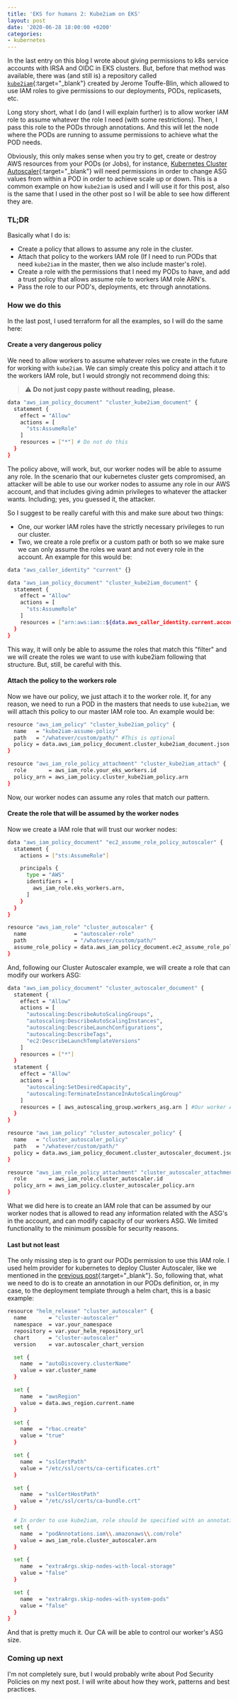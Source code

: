 ```yaml
---
title: 'EKS for humans 2: Kube2iam on EKS'
layout: post
date: '2020-06-28 18:00:00 +0200'
categories:
- kubernetes
---
```


In the last entry on this blog I wrote about giving permissions to k8s service accounts with IRSA and OIDC in EKS clusters. But, before that method was available, there was (and still is) a repository called [`kube2iam`](https://github.com/jtblin/kube2iam){:target="_blank"} created by Jerome Touffe-Blin, which allowed to use IAM roles to give permissions to our deployments, PODs, replicasets, etc.

Long story short, what I do (and I will explain further) is to allow worker IAM role to assume whatever the role I need (with some restrictions). Then, I pass this role to the PODs through annotations. And this will let the node where the PODs are running to assume permissions to achieve what the POD needs.

Obviously, this only makes sense when you try to get, create or destroy AWS resources from your PODs (or Jobs), for instance, [Kubernetes Cluster Autoscaler](https://github.com/kubernetes/autoscaler/tree/master/cluster-autoscaler){:target="_blank"} will need permissions in order to change ASG values from within a POD in order to achieve scale up or down. This is a common example on how `kube2iam` is used and I will use it for this post, also is the same that I used in the other post so I will be able to see how different they are.

### __TL;DR__

Basically what I do is:

- Create a policy that allows to assume any role in the cluster.
- Attach that policy to the workers IAM role (If I need to run PODs that need `kube2iam` in the master, then we also include master's role).
- Create a role with the permissions that I need my PODs to have, and add a trust policy that allows assume role to workers IAM role ARN's.
- Pass the role to our POD's, deployments, etc through annotations.

### __How we do this__

In the last post, I used terraform for all the examples, so I will do the same here:

#### __Create a very dangerous policy__

We need to allow workers to assume whatever roles we create in the future for working with `kube2iam`. We can simply create this policy and attach it to the workers IAM role, but I would strongly not recommend doing this:

> ⚠ __Do not just copy paste without reading, please.__

```sh
data "aws_iam_policy_document" "cluster_kube2iam_document" {
  statement {
    effect = "Allow"
    actions = [
      "sts:AssumeRole"
    ]
    resources = ["*"] # Do not do this
  }
}
```

The policy above, will work, but, our worker nodes will be able to assume any role. In the scenario that our kubernetes cluster gets compromised, an attacker will be able to use our worker nodes to assume any role in our AWS account, and that includes giving admin privileges to whatever the attacker wants. Including; yes, you guessed it, the attacker.

So I suggest to be really careful with this and make sure about two things: 
- One, our worker IAM roles have the strictly necessary privileges to run our cluster.
- Two, we create a role prefix or a custom path or both so we make sure we can only assume the roles we want and not every role in the account. An example for this would be:

```sh
data "aws_caller_identity" "current" {}

data "aws_iam_policy_document" "cluster_kube2iam_document" {
  statement {
    effect = "Allow"
    actions = [
      "sts:AssumeRole"
    ]
    resources = ["arn:aws:iam::${data.aws_caller_identity.current.account_id}:role/whatever/custom/path/${var.prefix-for-kube2iam-only}*"]
  }
}
```

This way, it will only be able to assume the roles that match this "filter" and we will create the roles we want to use with kube2iam following that structure. But, still, be careful with this.

#### __Attach the policy to the workers role__

Now we have our policy, we just attach it to the worker role. If, for any reason, we need to run a POD in the masters that needs to use `kube2iam`, we will attach this policy to our master IAM role too. An example would be:

```sh
resource "aws_iam_policy" "cluster_kube2iam_policy" {
  name   = "kube2iam-assume-policy"
  path   = "/whatever/custom/path/" #This is optional
  policy = data.aws_iam_policy_document.cluster_kube2iam_document.json
}

resource "aws_iam_role_policy_attachment" "cluster_kube2iam_attach" {
  role       = aws_iam_role.your_eks_workers.id
  policy_arn = aws_iam_policy.cluster_kube2iam_policy.arn
}
```

Now, our worker nodes can assume any roles that match our pattern.

#### __Create the role that will be assumed by the worker nodes__

Now we create a IAM role that will trust our worker nodes:

```sh
data "aws_iam_policy_document" "ec2_assume_role_policy_autoscaler" {
  statement {
    actions = ["sts:AssumeRole"]

    principals {
      type = "AWS"
      identifiers = [
        aws_iam_role.eks_workers.arn,
      ]
    }
  }
}

resource "aws_iam_role" "cluster_autoscaler" {
  name               = "autoscaler-role"
  path               = "/whatever/custom/path/"
  assume_role_policy = data.aws_iam_policy_document.ec2_assume_role_policy_autoscaler.json
}
```

And, following our Cluster Autoscaler example, we will create a role that can modify our workers ASG:

```sh
data "aws_iam_policy_document" "cluster_autoscaler_document" {
  statement {
    effect = "Allow"
    actions = [
      "autoscaling:DescribeAutoScalingGroups",
      "autoscaling:DescribeAutoScalingInstances",
      "autoscaling:DescribeLaunchConfigurations",
      "autoscaling:DescribeTags",
      "ec2:DescribeLaunchTemplateVersions"
    ]
    resources = ["*"]
  }
  statement {
    effect = "Allow"
    actions = [
      "autoscaling:SetDesiredCapacity",
      "autoscaling:TerminateInstanceInAutoScalingGroup"
    ]
    resources = [ aws_autoscaling_group.workers_asg.arn ] #Our worker ASG arn.
  }
}

resource "aws_iam_policy" "cluster_autoscaler_policy" {
  name   = "cluster_autoscaler_policy"
  path   = "/whatever/custom/path/"
  policy = data.aws_iam_policy_document.cluster_autoscaler_document.json
}

resource "aws_iam_role_policy_attachment" "cluster_autoscaler_attachment" {
  role       = aws_iam_role.cluster_autoscaler.id
  policy_arn = aws_iam_policy.cluster_autoscaler_policy.arn
}
```

What we did here is to create an IAM role that can be assumed by our worker nodes that is allowed to read any information related with the ASG's in the account, and can modify capacity of our workers ASG. We limited functionality to the minimum possible for security reasons.

#### __Last but not least__

The only missing step is to grant our PODs permission to use this IAM role. I used helm provider for kubernetes to deploy Cluster Autoscaler, like we mentioned in the [previous post](https://www.eltioemil.es/kubernetes/2020/06/06/k8s-irsa-eks.html){:target="_blank"}. So, following that, what we need to do is to create an annotation in our PODs definition, or, in my case, to the deployment template through a helm chart, this is a basic example:

```sh
resource "helm_release" "cluster_autoscaler" {
  name       = "cluster-autoscaler"
  namespace  = var.your_namespace
  repository = var.your_helm_repository_url
  chart      = "cluster-autoscaler"
  version    = var.autoscaler_chart_version

  set {
    name  = "autoDiscovery.clusterName"
    value = var.cluster_name
  }

  set {
    name  = "awsRegion"
    value = data.aws_region.current.name
  }

  set {
    name  = "rbac.create"
    value = "true"
  }

  set {
    name  = "sslCertPath"
    value = "/etc/ssl/certs/ca-certificates.crt"
  }

  set {
    name  = "sslCertHostPath"
    value = "/etc/ssl/certs/ca-bundle.crt"
  }

  # In order to use kube2iam, role should be specified with an annotation
  set {
    name  = "podAnnotations.iam\\.amazonaws\\.com/role"
    value = aws_iam_role.cluster_autoscaler.arn
  }

  set {
    name  = "extraArgs.skip-nodes-with-local-storage"
    value = "false"
  }

  set {
    name  = "extraArgs.skip-nodes-with-system-pods"
    value = "false"
  }
}

```

And that is pretty much it. Our CA will be able to control our worker's ASG size.

### __Coming up next__

I'm not completely sure, but I would probably write about Pod Security Policies on my next post. I will write about how they work, patterns and best practices.
